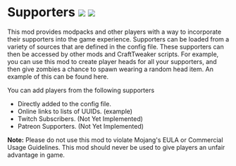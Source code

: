# Supporters [![](http://cf.way2muchnoise.eu/311440.svg)](https://minecraft.curseforge.com/projects/311440) [![](http://cf.way2muchnoise.eu/versions/311440.svg)](https://minecraft.curseforge.com/projects/311440)

This mod provides modpacks and other players with a way to incorporate their supporters into the game experience. Supporters can be loaded from a variety of sources that are defined in the config file. These supporters can then be accessed by other mods and CraftTweaker scripts. For example, you can use this mod to create player heads for all your supporters, and then give zombies a chance to spawn wearing a random head item. An example of this can be found here.

You can add players from the following supporters
- Directly added to the config file.
- Online links to lists of UUIDs. (example)
- Twitch Subscribers. (Not Yet Implemented)
- Patreon Supporters. (Not Yet Implemented)

**Note:** Please do not use this mod to violate Mojang's EULA or Commercial Usage Guidelines. This mod should never be used to give players an unfair advantage in game. 
